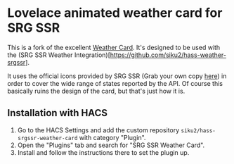 # Lovelace animated weather card for SRG SSR

This is a fork of the excellent [Weather Card](https://github.com/bramkragten/weather-card).
It's designed to be used with the (SRG SSR Weather Integration)[https://github.com/siku2/hass-weather-srgssr].

It uses the official icons provided by SRG SSR (Grab your own copy [here](https://developer.srgssr.ch/apis/srgssr-weather)) in order to cover the wide range of states reported by the API.
Of course this basically ruins the design of the card, but that's just how it is.


## Installation with HACS

1. Go to the HACS Settings and add the custom repository `siku2/hass-srgssr-weather-card` with category "Plugin".
2. Open the "Plugins" tab and search for "SRG SSR Weather Card".
3. Install and follow the instructions there to set the plugin up.
